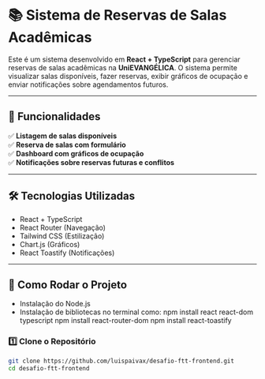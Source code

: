 # 📚 Sistema de Reservas de Salas Acadêmicas

Este é um sistema desenvolvido em **React + TypeScript** para gerenciar reservas de salas acadêmicas na **UniEVANGÉLICA**. O sistema permite visualizar salas disponíveis, fazer reservas, exibir gráficos de ocupação e enviar notificações sobre agendamentos futuros.

---

## 🚀 Funcionalidades
✅ **Listagem de salas disponíveis**  
✅ **Reserva de salas com formulário**  
✅ **Dashboard com gráficos de ocupação**  
✅ **Notificações sobre reservas futuras e conflitos**  

---

## 🛠️ **Tecnologias Utilizadas**
- React + TypeScript  
- React Router (Navegação)  
- Tailwind CSS (Estilização)  
- Chart.js (Gráficos)  
- React Toastify (Notificações)  

---

## 🔧 **Como Rodar o Projeto**
- Instalação do Node.js
- Instalação de bibliotecas no terminal como:
npm install react react-dom typescript
npm install react-router-dom
npm install react-toastify


### **1️⃣ Clone o Repositório**
```bash
git clone https://github.com/luispaivax/desafio-ftt-frontend.git
cd desafio-ftt-frontend
